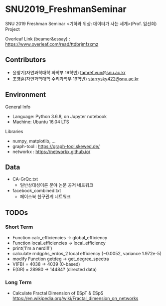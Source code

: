# SNU2019_FreshmanSeminar

SNU 2019 Freshman Seminar <기하와 위상: 데이터가 사는 세계>(Prof. 임선희) Project

Overleaf Link (beamer&essay) : https://www.overleaf.com/read/ttdbrjmfzxmz

## Contributors

* 윤창기(자연과학대학 화학부 19학번) tamref.yun@snu.ac.kr
* 조영훈(자연과학대학 수리과학부 19학번) starrysky422@snu.ac.kr

## Environment

General Info

* Language: Python 3.6.8, on Jupyter notebook
* Machine: Ubuntu 16.04 LTS

Libraries

* numpy, matplotlib, ...
* graph-tool : https://graph-tool.skewed.de/
* networkx : https://networkx.github.io/

## Data

* CA-GrQc.txt
    * 일반상대성이론 분야 논문 공저 네트워크
* facebook_combined.txt
    * 페이스북 친구관계 네트워크

## TODOs

### Short Term

* Function calc_efficiencies -> global_efficiency
* Function local_efficiencies -> local_efficiency
* print('I'm a nerd!!!')
* calculate rndgphs_erdos_2 local efficiency (~0.0052, variance 1.972e-5)
* modify Function getdeg -> get_degree_spectra
* V(FB) = 4038 -> 4039 (0-based)
* E(GR) = 28980 -> 14484? (directed data)

### Long Term

* Calculate Fractal Dimension of ESpT & ESpS https://en.wikipedia.org/wiki/Fractal_dimension_on_networks
